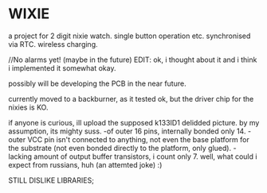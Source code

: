 # WIXIE

a project for 2 digit nixie watch.
single button operation etc.
synchronised via RTC.
wireless charging.

//No alarms yet! (maybe in the future)
EDIT: ok, i thought about it and i think i implemented it somewhat okay.

possibly will be developing the PCB in the near future.

currently moved to a backburner, as it tested ok, but the driver chip for the nixies is KO.

if anyone is curious, ill upload the supposed k133ID1 delidded picture. by my assumption, its mighty suss.
  -of outer 16 pins, internally bonded only 14.
  -outer VCC pin isn't connected to anything, not even the base platform for the substrate (not even bonded directly to the platform, only glued).
  -lacking amount of output buffer transistors, i count only 7.
well, what could i expect from russians, huh (an attemted joke) :)

STILL DISLIKE LIBRARIES;
